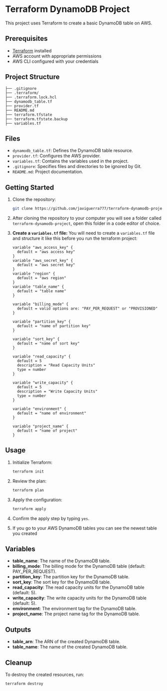 # Terraform DynamoDB Project

This project uses Terraform to create a basic DynamoDB table on AWS.

## Prerequisites

- [Terraform](https://www.terraform.io/downloads.html) installed
- AWS account with appropriate permissions
- AWS CLI configured with your credentials

## Project Structure
```
├── .gitignore
├── .terraform/ 
├── .terraform.lock.hcl 
├── dynamodb_table.tf 
├── provider.tf 
├── README.md 
├── terraform.tfstate 
├── terraform.tfstate.backup 
├── variables.tf
```

## Files
- `dynamodb_table.tf`: Defines the DynamoDB table resource.
- `provider.tf`: Configures the AWS provider.
- `variables.tf`: Contains the variables used in the project.
- `.gitignore`: Specifies files and directories to be ignored by Git.
- `README.md`: Project documentation.

## Getting Started

1. Clone the repository:
    ```sh
    git clone https://github.com/javiguerra777/terraform-dynamodb-project.git
    ```

2. After cloning the repository to your computer you will see a folder called `terraform-dynamodb-project`, open this folder in a code editor of choice. 

3.  **Create a `variables.tf` file:**
    You will need to create a `variables.tf` file and structure it like this before you run the terraform project:
    ```hcl
    variable "aws_access_key" {
      default = "aws access key"
    }
    variable "aws_secret_key" {
      default = "aws secret key"
    }
    variable "region" {
      default = "aws region"
    }
    variable "table_name" {
      default = "table name"
    }

    variable "billing_mode" {
      default = valid options are: "PAY_PER_REQUEST" or "PROVISIONED"
    }

    variable "partition_key" {
      default = "name of partition key"
    }

    variable "sort_key" {
      default = "name of sort key"
    }

    variable "read_capacity" {
      default = 5
      description = "Read Capacity Units"
      type = number
    }

    variable "write_capacity" {
      default = 5
      description = "Write Capacity Units"
      type = number
    }

    variable "environment" {
      default = "name of environment"
    }

    variable "project_name" {
      default = "name of project"
    }
    ```

## Usage

1. Initialize Terraform:
    ```sh
    terraform init
    ```

2. Review the plan:
    ```sh
    terraform plan
    ```

3. Apply the configuration:
    ```sh
    terraform apply
    ```

4. Confirm the apply step by typing `yes`.

5. If you go to your AWS DynamoDB tables you can see the newest table you created

## Variables

- **table_name**: The name of the DynamoDB table.
- **billing_mode**: The billing mode for the DynamoDB table (default: PAY_PER_REQUEST).
- **partition_key**: The partition key for the DynamoDB table.
- **sort_key**: The sort key for the DynamoDB table.
- **read_capacity**: The read capacity units for the DynamoDB table (default: 5).
- **write_capacity**: The write capacity units for the DynamoDB table (default: 5).
- **environment**: The environment tag for the DynamoDB table.
- **project_name**: The project name tag for the DynamoDB table.

## Outputs

- **table_arn**: The ARN of the created DynamoDB table.
- **table_name**: The name of the created DynamoDB table.

## Cleanup

To destroy the created resources, run:
```sh
terraform destroy
```